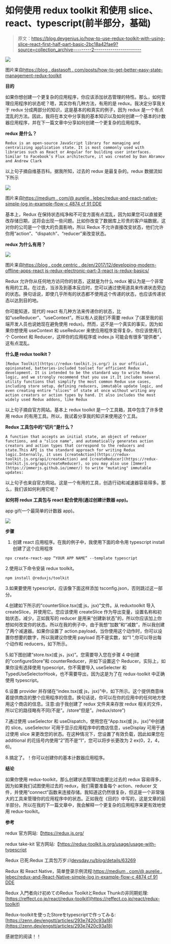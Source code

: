 # 如何使用 redux toolkit 和使用 slice、react、typescript(前半部分，基础)

> 原文：<https://blog.devgenius.io/how-to-use-redux-toolkit-with-using-slice-react-first-half-part-basic-2bc18a42fae9?source=collection_archive---------2----------------------->

![](img/e543ca5e72793b54c31da480cbbd5351.png)

图片来自[https://blog . dastasoft . com/posts/how-to-get-better-easy-state-management-redux-toolkit](https://blog.dastasoft.com/posts/how-to-get-better-easier-state-management-redux-toolkit)

**目的**

如果你想创建一个更复杂的应用程序，你应该添加状态管理的特性。那么，如何管理应用程序的状态呢？嗯，其实你有几种方法，有用的是 redux。我决定分享我关于 redux 分成两部分的知识，这是基本的和真实的例子，因为 redux 是一个有点混乱的方法。因此，我将在本文中分享我的基本知识以及如何创建一个基本的计数器应用程序，并在下一篇文章中分享如何创建一个更复杂的应用程序。

**redux 是什么？**

```
Redux is an open-source JavaScript library for managing and centralizing application state. It is most commonly used with libraries such as React or Angular for building user interfaces. Similar to Facebook’s Flux architecture, it was created by Dan Abramov and Andrew Clark
```

以上句子摘自维基百科。据我所知，过去的 redux 是最复杂的。redux 数据流如下所示

![](img/1e2d9e9bca1aaa65641d89b11ddcd69c.png)

图片来自[https://medium . com/@ aurelie . lebec/redux-and-react-native-simple-log in-example-flow-c 4874 cf 91 DDE](https://medium.com/@aurelie.lebec/redux-and-react-native-simple-login-example-flow-c4874cf91dde)

基本上，Redux 在保持状态纯净和不可变方面有点混乱，因为如果您可以直接更改存储日期，这将会出现一些问题。比如你改变了数据库上珍贵的客户端数据，这对你的公司是一个很大的负面影响，所以 Redux 不允许直接改变状态，他们允许你用“action”、“dispatch”、“reducer”来改变状态。

**redux 为什么有用？**

![](img/59d309cc8365a2b93c0d40c6f28b8322.png)

图片来自[https://blog . code centric . de/en/2017/12/developing-modern-offline-apps-react js-redux-electronic-part-3-react js-redux-basics/](https://blog.codecentric.de/en/2017/12/developing-modern-offline-apps-reactjs-redux-electron-part-3-reactjs-redux-basics/)

Redux 允许你从任何地方访问你的状态，这就是为什么 redux 被认为是一个非常有用的工具。在过去，当涉及到基本反应时，您可以通过使用道具来传递状态旁边的状态。换句话说，即使几乎所有的状态都不使用这个传递的状态，也应该传递状态以达到目的地。

你可能知道，现代的 react 有几种方法来传递你的状态，比如“useReducer”、“useContext”。所以有人说我们不需要 redux 了(甚至我的前端开发人员也说她现在避免使用 redux)。然而，这不是一个真实的事实，因为如果你想使用 useContext 和 useReducer 来使应用程序变得复杂，你应该使用几个 Context 和 Reducer，这样你的应用程序或 index.js 可能会有很多“提供者”，这有点混乱。

**什么是 redux toolkit？**

```
[Redux Toolkit](https://redux-toolkit.js.org/) is our official, opinionated, batteries-included toolset for efficient Redux development. It is intended to be the standard way to write Redux logic, and we strongly recommend that you use it.It includes several utility functions that simplify the most common Redux use cases, including store setup, defining reducers, immutable update logic, and even creating entire "slices" of state at once without writing any action creators or action types by hand. It also includes the most widely used Redux addons, like Redux
```

以上句子摘自官方网站。基本上 redux toolkit 是一个工具箱，其中包含了许多使用 redux 的有用工具。所以，我试着分享我的知识来使用这个工具。

**Redux 工具包中的“切片”是什么？**

```
A function that accepts an initial state, an object of reducer functions, and a "slice name", and automatically generates action creators and action types that correspond to the reducers and state.This API is the standard approach for writing Redux logic.Internally, it uses [createAction](https://redux-toolkit.js.org/api/createAction) and [createReducer](https://redux-toolkit.js.org/api/createReducer), so you may also use [Immer](https://immerjs.github.io/immer/) to write "mutating" immutable updates:
```

以上句子也来自官方网站。这是一个有用的工具，创造行动和减速器容易得多。那么，我们该如何利用它呢？

**如何将 redux 工具包与 react 配合使用(通过创建计数器 app)。**

app gif(一个最简单的计数器 app)。

![](img/0fb95cadc4dec93269a5c77095f1609a.png)

**步骤**

1.  创建 react 应用程序。在我的例子中，我使用下面的命令用 typescript install 创建了这个应用程序

```
npx create-react-app “YOUR APP NAME” --template typescript
```

2.使用以下命令安装 redux toolkit。

```
npm install @reduxjs/toolkit
```

3.如果要使用 typescript，应该像下面这样添加 tsconfig.json，否则跳过这一部分。

4.创建如下所示的“counterSlice.tsx(或 js，jsx)”文件。从 reduxtoolkit 导入 createSlice，并使用它。您应该使用 createSlice 作为导出变量，设置名称和初始状态，减少。正如我写的 reducer 是用来“创建新状态”的，所以你应该加上你想如何改变你的状态。所以在我的例子中，由于我想“加数”和“减数”，所以我创建了两个减速器。如果你设置了 action.payload，当你使用这个动作时，你可以设置你想要的数字，所以我建议你使用 payload 而不是实数，如“1 ”,你可以导出每个动作和 reducers，如下所示。

5.如下图创建“store.tsx(或 js，jsx)”。您需要导入您在步骤 4 中创建的“configureStore”和 counterReducer，并如下设置这个 Reducer。实际上，如果你没有选择使用 typescript，你不需要导入 useSelecter 和 TypedUseSelectorHook，也不需要导出，因为这是为了在 redux-toolkit 中正确使用 typescript。

6.设置 provider 并存储在“index.tsx(或 js，jsx)”中，如下所示。这个提供商意味着提供商店的整个应用程序的信息。换句话说，你可以在你的应用中的任何地方使用这个商店的信息。注意:由于我创建了 redux 文件夹来存放 redux 相关的文件，所以它的路径略有不同(不是”。/store“但是”。/redux/store”)

7.通过使用 useSelector 和 useDispatch，使用您在“App.tsx(或 js，jsx)”中创建的 slice。useSelector 可用于显示应用程序中的商店信息，useDisplay 可用于通过使用 slice 来更改您的状态。在这种情况下，您设置了有效负载，因此如果您在 additional 的花括号内使用“2”而不是“1”，您可以将步长更改为 2 ex(0，2，4，6)。

8.搞定了。！你可以创建你的基本计数器应用程序。

**结论**

如果你使用 redux-toolkit，那么创建状态管理功能要比过去的 redux 容易得多，因为如果我们试图使用过去的 redux，我们需要准备每个 action、reducer 文件，并使用“connect”函数来连接存储。我知道这仍然很复杂，但这是一个非常强大的工具来管理你的应用程序中的状态。正如我在《目的》中写的，这是文章的前半部分。所以在我的下一篇文章中，我会解释一个更复杂的应用程序来更有效地使用 redux-toolkit。

**参考**

redux 官方网站:【https://redux.js.org/ 

redux take-kit 官方网站:【https://redux-toolkit.js.org/usage/usage-with-typescript 

Redux 已死:Redux 工具包万岁://[devsday.ru/blog/details/63269](http://devsday.ru/blog/details/63269)

Redux 和 React Native，简单登录示例流程:[https://medium . com/@ aurelie . lebec/redux-and-React-Native-simple-log in-example-flow-c 4874 cf 91 DDE](https://medium.com/@aurelie.lebec/redux-and-react-native-simple-login-example-flow-c4874cf91dde)

Redux 入門者向け初めてのRedux ToolkitとRedux Thunkの非同期処理: [https://reffect.co.jp/react/redux-toolkit](https://reffect.co.jp/react/redux-toolkit)

Redux-toolkitを使ったStoreをtypescriptで作ってみる: [https://zenn.dev/engstt/articles/293e7420c93a18](https://zenn.dev/engstt/articles/293e7420c93a18)

感谢您的阅读！！